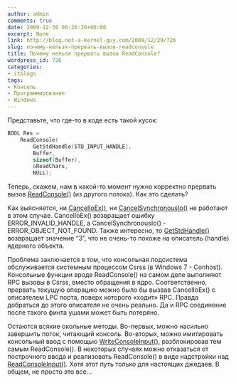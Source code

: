 ```yaml
---
author: admin
comments: true
date: 2009-12-30 06:26:20+00:00
excerpt: None
link: http://blog.not-a-kernel-guy.com/2009/12/29/726
slug: почему-нельзя-прервать-вызов-readconsole
title: Почему нельзя прервать вызов ReadConsole?
wordpress_id: 726
categories:
- itblogs
tags:
- Консоль
- Программирование
- Windows
---
```


Представьте, что где-то в коде есть такой кусок:



```cpp
BOOL Res =
    ReadConsole(
        GetStdHandle(STD_INPUT_HANDLE),
        Buffer,
        sizeof(Buffer),
        &ReadChars,
        NULL);
```



Теперь, скажем, нам в какой-то момент нужно корректно прервать вызов [ReadConsole()](http://msdn.microsoft.com/en-us/library/ms684958%28VS.85%29.aspx) (из другого потока). Как это сделать?

Как выясняется, ни [CancelIoEx()](http://msdn.microsoft.com/en-us/library/aa363792%28VS.85%29.aspx), ни [CancelSynchronousIo()](http://msdn.microsoft.com/en-us/library/aa363794%28VS.85%29.aspx) не работают в этом случае. CancelIoEx() возвращает ошибку ERROR_INVALID_HANDLE, а CancelSynchronousIo() - ERROR_OBJECT_NOT_FOUND. Также интересно, то [GetStdHandle()](http://msdn.microsoft.com/en-us/library/ms683231%28VS.85%29.aspx) возвращает значение “3”, что не очень-то похоже на описатель (handle) ядерного объекта.

Проблема заключается  в том, что консольная подсистема обслуживается системным процессом Csrss (в Windows 7 - Conhost). Консольные функции вроде ReadConsole() на самом деле выполняют RPC вызовы в Csrss, вместо обращения в ядро. Соответственно, прервать текущую операцию можно было бы вызвав CancelIoEx() с описателем LPC порта, поверх которого «ходит» RPC. Правда добраться до этого описателя не очень реально. Да и RPC соединение после такого финта ушами может быть потеряно.

Остаются всякие окольные методы. Во-первых, можно насильно завершить поток, читающий консоль. Во-вторых, можно имитировать консольный ввод с помощью [WriteConsoleInput()](http://msdn.microsoft.com/en-us/library/ms687403%28VS.85%29.aspx), разблокировав тем самым ReadConsole(). В некоторых случаях можно отказаться от построчного ввода и реализовать ReadConsole() в виде надстройки над [ReadConsoleInput()](http://msdn.microsoft.com/en-us/library/ms684961%28VS.85%29.aspx). Хотя этот путь только для настоящих джедаев. В общем, не просто это все…


